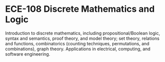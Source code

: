 # ECE-108 Discrete Mathematics and Logic

Introduction to discrete mathematics, including propositional/Boolean logic, syntax and semantics, proof theory, and model theory; set theory, relations and functions, combinatorics (counting techniques, permutations, and combinations), graph theory. Applications in electrical, computing, and software engineering.

